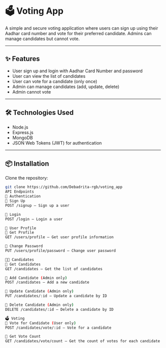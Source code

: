 # 🗳️ Voting App

A simple and secure voting application where users can sign up using their Aadhar card number and vote for their preferred candidate. Admins can manage candidates but cannot vote.

---

## ✨ Features

- User sign up and login with Aadhar Card Number and password
- User can view the list of candidates
- User can vote for a candidate (only once)
- Admin can manage candidates (add, update, delete)
- Admin cannot vote

---

## 🛠️ Technologies Used

- Node.js
- Express.js
- MongoDB
- JSON Web Tokens (JWT) for authentication

---

## 📦 Installation

Clone the repository:

```bash
git clone https://github.com/Debadrita-rgb/voting_app
API Endpoints
🧾 Authentication
🔸 Sign Up
POST /signup – Sign up a user

🔸 Login
POST /login – Login a user

👤 User Profile
🔸 Get Profile
GET /users/profile – Get user profile information

🔸 Change Password
PUT /users/profile/password – Change user password

🧑‍💼 Candidates
🔸 Get Candidates
GET /candidates – Get the list of candidates

🔸 Add Candidate (Admin only)
POST /candidates – Add a new candidate

🔸 Update Candidate (Admin only)
PUT /candidates/:id – Update a candidate by ID

🔸 Delete Candidate (Admin only)
DELETE /candidates/:id – Delete a candidate by ID

🗳️ Voting
🔸 Vote for Candidate (User only)
POST /candidates/vote/:id – Vote for a candidate

🔸 Get Vote Count
GET /candidates/vote/count – Get the count of votes for each candidate
